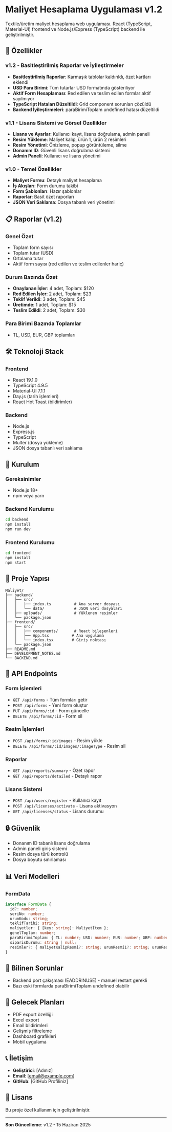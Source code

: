 # Maliyet Hesaplama Uygulaması v1.2

Textile/üretim maliyet hesaplama web uygulaması. React (TypeScript, Material-UI) frontend ve Node.js/Express (TypeScript) backend ile geliştirilmiştir.

## 🚀 Özellikler

### v1.2 - Basitleştirilmiş Raporlar ve İyileştirmeler
- **Basitleştirilmiş Raporlar**: Karmaşık tablolar kaldırıldı, özet kartları eklendi
- **USD Para Birimi**: Tüm tutarlar USD formatında gösteriliyor
- **Aktif Form Hesaplaması**: Red edilen ve teslim edilen formlar aktif sayılmıyor
- **TypeScript Hataları Düzeltildi**: Grid component sorunları çözüldü
- **Backend İyileştirmeleri**: paraBirimiToplam undefined hatası düzeltildi

### v1.1 - Lisans Sistemi ve Görsel Özellikler
- **Lisans ve Ayarlar**: Kullanıcı kayıt, lisans doğrulama, admin paneli
- **Resim Yükleme**: Maliyet kalıp, ürün 1, ürün 2 resimleri
- **Resim Yönetimi**: Önizleme, popup görüntüleme, silme
- **Donanım ID**: Güvenli lisans doğrulama sistemi
- **Admin Paneli**: Kullanıcı ve lisans yönetimi

### v1.0 - Temel Özellikler
- **Maliyet Formu**: Detaylı maliyet hesaplama
- **İş Akışları**: Form durumu takibi
- **Form Şablonları**: Hazır şablonlar
- **Raporlar**: Basit özet raporları
- **JSON Veri Saklama**: Dosya tabanlı veri yönetimi

## 📋 Raporlar (v1.2)

### Genel Özet
- Toplam form sayısı
- Toplam tutar (USD)
- Ortalama tutar
- Aktif form sayısı (red edilen ve teslim edilenler hariç)

### Durum Bazında Özet
- **Onaylanan İşler**: 4 adet, Toplam: $120
- **Red Edilen İşler**: 2 adet, Toplam: $23
- **Teklif Verildi**: 3 adet, Toplam: $45
- **Üretimde**: 1 adet, Toplam: $15
- **Teslim Edildi**: 2 adet, Toplam: $30

### Para Birimi Bazında Toplamlar
- TL, USD, EUR, GBP toplamları

## 🛠️ Teknoloji Stack

### Frontend
- React 19.1.0
- TypeScript 4.9.5
- Material-UI 7.1.1
- Day.js (tarih işlemleri)
- React Hot Toast (bildirimler)

### Backend
- Node.js
- Express.js
- TypeScript
- Multer (dosya yükleme)
- JSON dosya tabanlı veri saklama

## 🚀 Kurulum

### Gereksinimler
- Node.js 18+
- npm veya yarn

### Backend Kurulumu
```bash
cd backend
npm install
npm run dev
```

### Frontend Kurulumu
```bash
cd frontend
npm install
npm start
```

## 📁 Proje Yapısı

```
Maliyet/
├── backend/
│   ├── src/
│   │   ├── index.ts          # Ana server dosyası
│   │   └── data/             # JSON veri dosyaları
│   ├── uploads/              # Yüklenen resimler
│   └── package.json
├── frontend/
│   ├── src/
│   │   ├── components/       # React bileşenleri
│   │   ├── App.tsx          # Ana uygulama
│   │   └── index.tsx        # Giriş noktası
│   └── package.json
├── README.md
├── DEVELOPMENT_NOTES.md
└── BACKEND.md
```

## 🔧 API Endpoints

### Form İşlemleri
- `GET /api/forms` - Tüm formları getir
- `POST /api/forms` - Yeni form oluştur
- `PUT /api/forms/:id` - Form güncelle
- `DELETE /api/forms/:id` - Form sil

### Resim İşlemleri
- `POST /api/forms/:id/images` - Resim yükle
- `DELETE /api/forms/:id/images/:imageType` - Resim sil

### Raporlar
- `GET /api/reports/summary` - Özet rapor
- `GET /api/reports/detailed` - Detaylı rapor

### Lisans Sistemi
- `POST /api/users/register` - Kullanıcı kayıt
- `POST /api/licenses/activate` - Lisans aktivasyon
- `GET /api/licenses/status` - Lisans durumu

## 🔒 Güvenlik

- Donanım ID tabanlı lisans doğrulama
- Admin paneli giriş sistemi
- Resim dosya türü kontrolü
- Dosya boyutu sınırlaması

## 📊 Veri Modelleri

### FormData
```typescript
interface FormData {
  id?: number;
  seriNo: number;
  urunKodu: string;
  teklifTarihi: string;
  maliyetler: { [key: string]: MaliyetItem };
  genelToplam: number;
  paraBirimiToplam: { TL: number; USD: number; EUR: number; GBP: number };
  siparisDurumu: string | null;
  resimler?: { maliyetKalipResmi?: string; urunResmi1?: string; urunResmi2?: string };
}
```

## 🐛 Bilinen Sorunlar

- Backend port çakışması (EADDRINUSE) - manuel restart gerekli
- Bazı eski formlarda paraBirimiToplam undefined olabilir

## 🔮 Gelecek Planları

- PDF export özelliği
- Excel export
- Email bildirimleri
- Gelişmiş filtreleme
- Dashboard grafikleri
- Mobil uygulama

## 📞 İletişim

- **Geliştirici**: [Adınız]
- **Email**: [email@example.com]
- **GitHub**: [GitHub Profiliniz]

## 📄 Lisans

Bu proje özel kullanım için geliştirilmiştir.

---

**Son Güncelleme**: v1.2 - 15 Haziran 2025 